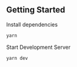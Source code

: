 ## Getting Started
Install dependencies
```bash
yarn
```

Start Development Server
```bash
yarn dev
```